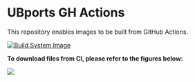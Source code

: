 # UBports GH Actions
This repository enables images to be built from GitHub Actions.

[![Build System Image](https://github.com/Parmjot-Singh/ubports-ci-dream2lte/actions/workflows/build.yml/badge.svg)](https://github.com/Parmjot-Singh/ubports-ci-dream2lte/actions/workflows/build.yml)

**To download files from CI, please refer to the figures below:**

![](https://github.com/ubports-santoni/ubports-ci/raw/master/images/Screenshot_20200114_024916.png)
